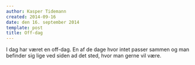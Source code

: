 ```yaml
---
author: Kasper Tidemann
created: 2014-09-16
date: den 16. september 2014
template: post
title: Off-dag
---
```


I dag har været en off-dag. En af de dage hvor intet passer sammen og man befinder sig lige ved siden ad det sted, hvor man gerne vil være.